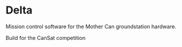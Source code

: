 # Delta

Mission control software for the Mother Can groundstation hardware.

Build for the CanSat competition
